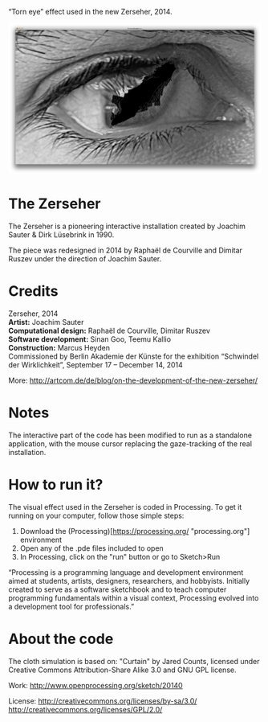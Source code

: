 
“Torn eye” effect used in the new Zerseher, 2014.

![Torn eye](https://github.com/artcom/Zerseher/blob/master/Screenshots/zerseher.png "Tearing the eye")

# The Zerseher
The Zerseher is a pioneering interactive installation created by Joachim Sauter & Dirk Lüsebrink in 1990.

The piece was redesigned in 2014 by Raphaël de Courville and Dimitar Ruszev under the direction of Joachim Sauter.

# Credits
Zerseher, 2014  
**Artist:** Joachim Sauter  
**Computational design:** Raphaël de Courville, Dimitar Ruszev  
**Software development:** Sinan Goo, Teemu Kallio  
**Construction:** Marcus Heyden  
Commissioned by Berlin Akademie der Künste for the exhibition “Schwindel der Wirklichkeit”, September 17 – December 14, 2014

More: http://artcom.de/de/blog/on-the-development-of-the-new-zerseher/


# Notes
The interactive part of the code has been modified to run as a standalone application, with the mouse cursor replacing the gaze-tracking of the real installation.

# How to run it?
The visual effect used in the Zerseher is coded in Processing. To get it running on your computer, follow those simple steps:

1. Download the (Processing)[https://processing.org/ "processing.org"] environment
2. Open any of the .pde files included to open 
3. In Processing, click on the "run" button or go to Sketch>Run

“Processing is a programming language and development environment aimed at students, artists, designers, researchers, and hobbyists. Initially created to serve as a software sketchbook and to teach computer programming fundamentals within a visual context, Processing evolved into a development tool for professionals.”

# About the code

The cloth simulation is based on:
"Curtain" by Jared Counts, licensed under Creative Commons Attribution-Share Alike 3.0 and GNU GPL license.

Work: http://www.openprocessing.org/sketch/20140 

License:
http://creativecommons.org/licenses/by-sa/3.0/
http://creativecommons.org/licenses/GPL/2.0/
